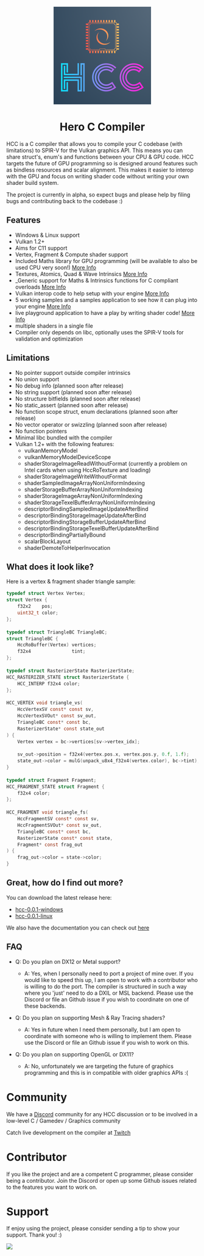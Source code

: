 
<p align="center">
	<img src="logo/logo-256.png">
</p>

<center><h1 align="center">Hero C Compiler</h1></center>

HCC is a C compiler that allows you to compile your C codebase (with limitations) to SPIR-V for the Vulkan graphics API. This means you can share struct's, enum's and functions between your CPU & GPU code. HCC targets the future of GPU programming so is designed around features such as bindless resources and scalar alignment. This makes it easier to interop with the GPU and focus on writing shader code without writing your own shader build system.

The project is currently in alpha, so expect bugs and please help by filing bugs and contributing back to the codebase :)

## Features
- Windows & Linux support
- Vulkan 1.2+
- Aims for C11 support
- Vertex, Fragment & Compute shader support
- Included Maths library for GPU programming (will be available to also be used CPU very soon!) [More Info]()
- Textures, Atomics, Quad & Wave Intrinsics [More Info]()
- \_Generic support for Maths & Intrinsics functions for C compliant overloads [More Info]()
- Vulkan interop code to help setup with your engine [More Info]()
- 5 working samples and a samples application to see how it can plug into your engine [More Info]()
- live playground application to have a play by writing shader code! [More Info]()
- multiple shaders in a single file
- Compiler only depends on libc, optionally uses the SPIR-V tools for validation and optimization

## Limitations
- No pointer support outside compiler intrinsics
- No union support
- No debug info (planned soon after release)
- No string support (planned soon after release)
- No structure bitfields (planned soon after release)
- No static_assert (planned soon after release)
- No function scope struct, enum declarations (planned soon after release)
- No vector operator or swizzling (planned soon after release)
- No function pointers
- Minimal libc bundled with the compiler
- Vulkan 1.2+ with the following features:
	- vulkanMemoryModel
	- vulkanMemoryModelDeviceScope
	- shaderStorageImageReadWithoutFormat (currently a problem on Intel cards when using HccRoTexture and loading)
	- shaderStorageImageWriteWithoutFormat
	- shaderSampledImageArrayNonUniformIndexing
	- shaderStorageBufferArrayNonUniformIndexing
	- shaderStorageImageArrayNonUniformIndexing
	- shaderStorageTexelBufferArrayNonUniformIndexing
	- descriptorBindingSampledImageUpdateAfterBind
	- descriptorBindingStorageImageUpdateAfterBind
	- descriptorBindingStorageBufferUpdateAfterBind
	- descriptorBindingStorageTexelBufferUpdateAfterBind
	- descriptorBindingPartiallyBound
	- scalarBlockLayout
	- shaderDemoteToHelperInvocation

## What does it look like?

Here is a vertex & fragment shader triangle sample:
```c
typedef struct Vertex Vertex;
struct Vertex {
    f32x2    pos;
    uint32_t color;
};

typedef struct TriangleBC TriangleBC;
struct TriangleBC {
    HccRoBuffer(Vertex) vertices;
    f32x4               tint;
};

typedef struct RasterizerState RasterizerState;
HCC_RASTERIZER_STATE struct RasterizerState {
    HCC_INTERP f32x4 color;
};

HCC_VERTEX void triangle_vs(
    HccVertexSV const* const sv,
    HccVertexSVOut* const sv_out,
    TriangleBC const* const bc,
    RasterizerState* const state_out
) {
    Vertex vertex = bc->vertices[sv->vertex_idx];

    sv_out->position = f32x4(vertex.pos.x, vertex.pos.y, 0.f, 1.f);
    state_out->color = mulG(unpack_u8x4_f32x4(vertex.color), bc->tint);
}

typedef struct Fragment Fragment;
HCC_FRAGMENT_STATE struct Fragment {
    f32x4 color;
};

HCC_FRAGMENT void triangle_fs(
    HccFragmentSV const* const sv,
    HccFragmentSVOut* const sv_out,
    TriangleBC const* const bc,
    RasterizerState const* const state,
    Fragment* const frag_out
) {
    frag_out->color = state->color;
}
```

## Great, how do I find out more?

You can download the latest release here:
- [hcc-0.0.1-windows]()
- [hcc-0.0.1-linux]()

We also have the documentation you can check out [here]()

## FAQ
- Q: Do you plan on DX12 or Metal support?
	- A: Yes, when I personally need to port a project of mine over.
	If you would like to speed this up, I am open to work with a contributor who is willing to do the port.
	The compiler is structured in such a way where you 'just' need to do a DXIL or MSL backend. Please use the Discord or file an Github issue if you wish to coordinate on one of these backends.

- Q: Do you plan on supporting Mesh & Ray Tracing shaders?
	- A: Yes in future when I need them personally, but I am open to coordinate with someone who is willing to implement them. Please use the Discord or file an Github issue if you wish to work on this.

- Q: Do you plan on supporting OpenGL or DX11?
	- A: No, unfortunately we are targeting the future of graphics programming and this is in compatible with older graphics APIs :(

# Community

We have a [Discord](https://discord.gg/FUsK4z97C9) community for any HCC discussion or to be involved in a low-level C / Gamedev / Graphics community

Catch live development on the compiler at [Twitch](https://twitch.tv/hero_dev)

# Contributor

If you like the project and are a competent C programmer, please consider being a contributor. Join the Discord or open up some Github issues related to the features you want to work on.

# Support

If enjoy using the project, please consider sending a tip to show your support. Thank you! :)

[![](https://storage.ko-fi.com/cdn/brandasset/kofi_bg_tag_white.png)](https://ko-fi.com/hero_dev)

